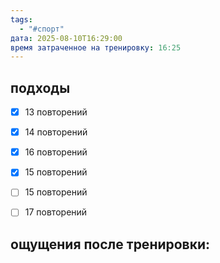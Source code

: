 ```yaml
---
tags:
  - "#спорт"
дата: 2025-08-10T16:29:00
время затраченное на тренировку: 16:25
---
```


## подходы

 - [x] 13 повторений 
 - [x] 14 повторений
 - [x] 16 повторений 
 - [x] 15 повторений 
 - [ ] 15 повторений 
 - [ ] 17 повторений 

 
## ощущения после тренировки:


